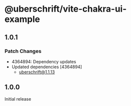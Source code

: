 # @uberschrift/vite-chakra-ui-example

## 1.0.1

### Patch Changes

- 4364894: Dependency updates
- Updated dependencies [4364894]
  - uberschrift@1.1.13

## 1.0.0

Initial release
